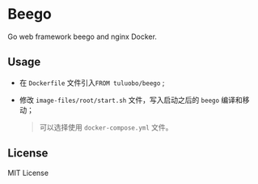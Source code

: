 # Beego
Go web framework beego and nginx Docker.

## Usage

- 在 `Dockerfile` 文件引入`FROM tuluobo/beego` ;

- 修改 `image-files/root/start.sh` 文件，写入启动之后的 `beego` 编译和移动；

  > 可以选择使用 `docker-compose.yml` 文件。
## License
MIT License